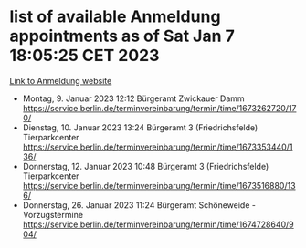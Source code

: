 # list of available Anmeldung appointments as of Sat Jan  7 18:05:25 CET 2023
[Link to Anmeldung website](https://service.berlin.de/terminvereinbarung/termin/tag.php?termin=0&anliegen[]=120686&dienstleisterlist=122210,122217,327316,122219,327312,122227,327314,122231,327346,122243,327348,122252,329742,122260,329745,122262,329748,122254,329751,122271,327278,122273,327274,122277,327276,330436,122280,327294,122282,327290,122284,327292,327539,122291,327270,122285,327266,122286,327264,122296,327268,150230,329760,122301,327282,122297,327286,122294,327284,122312,329763,122314,329775,122304,327330,122311,327334,122309,327332,122281,327352,122279,329772,122276,327324,122274,327326,122267,329766,122246,327318,122251,327320,122257,327322,122208,327298,122226,327300,121362,121364&herkunft=http%3A%2F%2Fservice.berlin.de%2Fdienstleistung%2F120686%2F)
- Montag, 9. Januar 2023 12:12 Bürgeramt Zwickauer Damm https://service.berlin.de/terminvereinbarung/termin/time/1673262720/170/
- Dienstag, 10. Januar 2023 13:24 Bürgeramt 3 (Friedrichsfelde) Tierparkcenter https://service.berlin.de/terminvereinbarung/termin/time/1673353440/136/
- Donnerstag, 12. Januar 2023 10:48 Bürgeramt 3 (Friedrichsfelde) Tierparkcenter https://service.berlin.de/terminvereinbarung/termin/time/1673516880/136/
- Donnerstag, 26. Januar 2023 11:24 Bürgeramt Schöneweide - Vorzugstermine https://service.berlin.de/terminvereinbarung/termin/time/1674728640/904/
